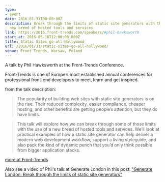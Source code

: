 ```yaml
---
type:
- event
date: 2016-01-31T00:00:00Z
description: Break through the limits of static site generators with the use of a
  new breed of hosted tools and services.
link: https://2016.front-trends.com/speakers/#phil-hawksworth
start_at: 2016-05-18T12:00:00.000Z
title: Static Sites go all Hollywood
url: /2016/01/31/static-sites-go-all-hollywood/
venue: Front Trends, Warsaw, Poland
---
```


A talk by Phil Hawks­worth at the Front-Trends Conference.

Front-Trends is one of Europe’s most established annual conferences for professional front-end developers to meet, learn and get inspired.

from the talk description:

> The popularity of building web sites with static site generators is on the rise. Their reduced complexity, easier compliance, cheaper hosting, and other benefits are getting people’s attention, but they do have limits.

> This talk will explore how we can break through some of those limits with the use of a new breed of hosted tools and services. We’ll look at practical examples of how a static site generator can help deliver a modern web development workflow, support a living styleguide, and also pack the kind of dynamic punch that you’d only think possible from bigger application stacks.

[more at Front-Trends](https://2016.front-trends.com/speakers/#phil-hawksworth)

Also see a video of Phil's talk at Generate London in this post: ["Generate London: Break through the limits of static site generators"](/event/2015/09/17/generate-london/)